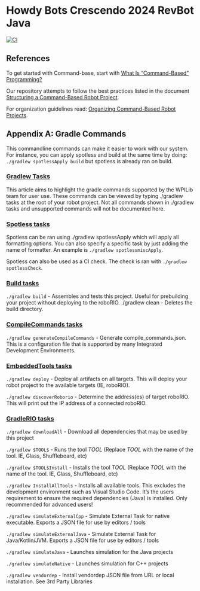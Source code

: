# Howdy Bots Crescendo 2024 RevBot Java

[![CI](https://github.com/frc6377/crescendo_2024/actions/workflows/main.yml/badge.svg)](https://github.com/frc6377/crescendo_2024_revbot/actions/workflows/main.yml)

## References

To get started with Command-base, start with [What Is “Command-Based” Programming?](https://docs.wpilib.org/en/stable/docs/software/commandbased/what-is-command-based.html)

Our repository attempts to follow the best practices listed in the document
[Structuring a Command-Based Robot Project](https://docs.wpilib.org/en/stable/docs/software/commandbased/structuring-command-based-project.html).

For organization guidelines read: [Organizing Command-Based Robot Projects](https://docs.wpilib.org/en/stable/docs/software/commandbased/organizing-command-based.html).


## Appendix A: Gradle Commands

This commandline commands can make it easier to work with our system. For instance, you can apply spotless and build at the same time by doing: `./gradlew spotlessApply build` but spotless is already ran on build.

### [Gradlew Tasks](https://docs.wpilib.org/en/stable/docs/software/advanced-gradlerio/gradlew-tasks.html#gradlew-tasks)
This article aims to highlight the gradle commands supported by the WPILib team for user use. These commands can be viewed by typing ./gradlew tasks at the root of your robot project. Not all commands shown in ./gradlew tasks and unsupported commands will not be documented here.

### [Spotless tasks](https://docs.wpilib.org/en/stable/docs/software/advanced-gradlerio/code-formatting.html#running-spotless)

Spotless can be ran using ./gradlew spotlessApply which will apply all formatting options. You can also specify a specific task by just adding the name of formatter. An example is `./gradlew spotlessmiscApply`.

Spotless can also be used as a CI check. The check is ran with `./gradlew spotlessCheck`.

### [Build tasks](https://docs.wpilib.org/en/stable/docs/software/advanced-gradlerio/gradlew-tasks.html#build-tasks)
`./gradlew build` - Assembles and tests this project. Useful for prebuilding your project without deploying to the roboRIO. ./gradlew clean - Deletes the build directory.

### [CompileCommands tasks](https://docs.wpilib.org/en/stable/docs/software/advanced-gradlerio/gradlew-tasks.html#compilecommands-tasks)
`./gradlew generateCompileCommands` - Generate compile_commands.json. This is a configuration file that is supported by many Integrated Development Environments.

### [EmbeddedTools tasks](https://docs.wpilib.org/en/stable/docs/software/advanced-gradlerio/gradlew-tasks.html#embeddedtools-tasks)
`./gradlew deploy` - Deploy all artifacts on all targets. This will deploy your robot project to the available targets (IE, roboRIO).

`./gradlew discoverRoborio` - Determine the address(es) of target roboRIO. This will print out the IP address of a connected roboRIO.

### [GradleRIO tasks](https://docs.wpilib.org/en/stable/docs/software/advanced-gradlerio/gradlew-tasks.html#gradlerio-tasks)
`./gradlew downloadAll` - Download all dependencies that may be used by this project

`./gradlew $TOOL$` - Runs the tool $TOOL$ (Replace $TOOL$ with the name of the tool. IE, Glass, Shuffleboard, etc)

`./gradlew $TOOL$Install` - Installs the tool $TOOL$ (Replace $TOOL$ with the name of the tool. IE, Glass, Shuffleboard, etc)

`./gradlew InstallAllTools` - Installs all available tools. This excludes the development environment such as Visual Studio Code. It’s the users requirement to ensure the required dependencies (Java) is installed. Only recommended for advanced users!

`./gradlew simulateExternalCpp` - Simulate External Task for native executable. Exports a JSON file for use by editors / tools

`./gradlew simulateExternalJava` - Simulate External Task for Java/Kotlin/JVM. Exports a JSON file for use by editors / tools

`./gradlew simulateJava` - Launches simulation for the Java projects

`./gradlew simulateNative` - Launches simulation for C++ projects

`./gradlew vendordep` - Install vendordep JSON file from URL or local installation. See 3rd Party Libraries
